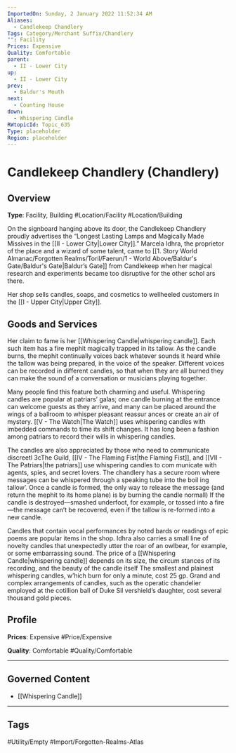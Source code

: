 ```yaml
---
ImportedOn: Sunday, 2 January 2022 11:52:34 AM
Aliases:
  - Candlekeep Chandlery
Tags: Category/Merchant Suffix/Chandlery
"": Facility
Prices: Expensive
Quality: Comfortable
parent:
  - II - Lower City
up:
  - II - Lower City
prev:
  - Baldur's Mouth
next:
  - Counting House
down:
  - Whispering Candle
RWtopicId: Topic_635
Type: placeholder
Region: placeholder
---
```

# Candlekeep Chandlery (Chandlery)
## Overview
**Type**: Facility, Building
#Location/Facility #Location/Building

On the signboard hanging above its door, the Candlekeep Chandlery proudly advertises the “Longest Lasting Lamps and Magically Made Missives in the [[II - Lower City|Lower City]].” Marcela Idhra, the proprietor of the place and a wizard of some talent, came to [[1. Story World Almanac/Forgotten Realms/Toril/Faerun/1 - World Above/Baldur's Gate/Baldur's Gate|Baldur’s Gate]] from Candlekeep when her magical research and experiments became too disruptive for the other schol ars there.

Her shop sells candles, soaps, and cosmetics to wellheeled customers in the [[I - Upper City|Upper City]].

## Goods and Services
Her claim to fame is her [[Whispering Candle|whispering candle]]. Each such item has a fire mephit magically trapped in its tallow. As the candle burns, the mephit continually voices back whatever sounds it heard while the tallow was being prepared, in the voice of the speaker. Different voices can be recorded in different candles, so that when they are all burned they can make the sound of a conversation or musicians playing together.

Many people find this feature both charming and useful. Whispering candles are popular at patriars’ galas; one candle burning at the entrance can welcome guests as they arrive, and many can be placed around the wings of a ballroom to whisper pleasant reassur ances or create an air of mystery. [[V - The Watch|The Watch]] uses whispering candles with imbedded commands to time its shift changes. It has long been a fashion among patriars to record their wills in whispering candles.

The candles are also appreciated by those who need to communicate discreetl 3cThe Guild, [[IV - The Flaming Fist|the Flaming Fist]], and [[VII - The Patriars|the patriars]] use whispering candles to com municate with agents, spies, and secret lovers. The chandlery has a secure room where messages can be whispered through a speaking tube into the boil ing tallow’. Once a candle is formed, the only way to release the message (and return the mephit to its home plane) is by burning the candle normall) If the candle is destroyed—smashed underfoot, for example, or tossed into a fire—the message can’t be recovered, even if the tallow is re-formed into a new candle.

Candles that contain vocal performances by noted bards or readings of epic poems are popular items in the shop. Idhra also carries a small line of novelty candles that unexpectedly utter the roar of an owlbear, for example, or some embarrassing sound. The price of a [[Whispering Candle|whispering candle]] depends on its size, the circum stances of its recording, and the beauty of the candle itself The smallest and plainest whispering candles, w’hich burn for only a minute, cost 25 gp. Grand and complex arrangements of candles, such as the operatic chandelier employed at the cotillion ball of Duke Sil vershield’s daughter, cost several thousand gold pieces.

## Profile
**Prices**: Expensive
#Price/Expensive

**Quality**: Comfortable
#Quality/Comfortable

---
## Governed Content
- [[Whispering Candle]]


---
## Tags
#Utility/Empty #Import/Forgotten-Realms-Atlas


